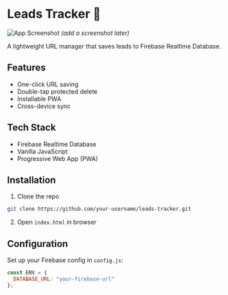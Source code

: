 # Leads Tracker 🔗

![App Screenshot](/screenshot.png) *(add a screenshot later)*

A lightweight URL manager that saves leads to Firebase Realtime Database.

## Features
- One-click URL saving
- Double-tap protected delete
- Installable PWA
- Cross-device sync

## Tech Stack
- Firebase Realtime Database
- Vanilla JavaScript
- Progressive Web App (PWA)

## Installation
1. Clone the repo
```bash
git clone https://github.com/your-username/leads-tracker.git
```
2. Open `index.html` in browser

## Configuration
Set up your Firebase config in `config.js`:
```javascript
const ENV = {
  DATABASE_URL: "your-firebase-url"
};
```